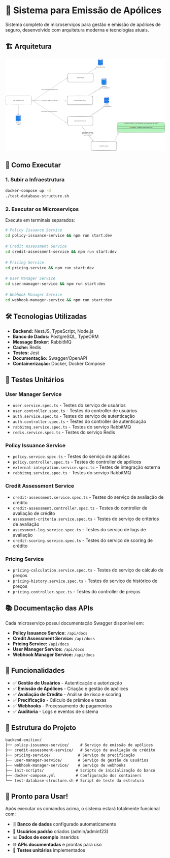 # 🏢 Sistema para Emissão de Apólices

Sistema completo de microserviços para gestão e emissão de apólices de seguro, desenvolvido com arquitetura moderna e tecnologias atuais.

## 🏗️ Arquitetura

![Arquitetura do Sistema](./arquitecture.png)

## 🚀 Como Executar

### 1. Subir a Infraestrutura

```bash
docker-compose up -d
./test-database-structure.sh
```

### 2. Executar os Microserviços

Execute em terminais separados:

```bash
# Policy Issuance Service
cd policy-issuance-service && npm run start:dev

# Credit Assessment Service  
cd credit-assessment-service && npm run start:dev

# Pricing Service
cd pricing-service && npm run start:dev

# User Manager Service
cd user-manager-service && npm run start:dev

# Webhook Manager Service
cd webhook-manager-service && npm run start:dev
```

## 🛠️ Tecnologias Utilizadas

- **Backend:** NestJS, TypeScript, Node.js
- **Banco de Dados:** PostgreSQL, TypeORM
- **Message Broker:** RabbitMQ
- **Cache:** Redis
- **Testes:** Jest
- **Documentação:** Swagger/OpenAPI
- **Containerização:** Docker, Docker Compose

## 🧪 Testes Unitários

### User Manager Service
- `user.service.spec.ts` - Testes do serviço de usuários
- `user.controller.spec.ts` - Testes do controller de usuários
- `auth.service.spec.ts` - Testes do serviço de autenticação
- `auth.controller.spec.ts` - Testes do controller de autenticação
- `rabbitmq.service.spec.ts` - Testes do serviço RabbitMQ
- `redis.service.spec.ts` - Testes do serviço Redis

### Policy Issuance Service
- `policy.service.spec.ts` - Testes do serviço de apólices
- `policy.controller.spec.ts` - Testes do controller de apólices
- `external-integration.service.spec.ts` - Testes de integração externa
- `rabbitmq.service.spec.ts` - Testes do serviço RabbitMQ

### Credit Assessment Service
- `credit-assessment.service.spec.ts` - Testes do serviço de avaliação de crédito
- `credit-assessment.controller.spec.ts` - Testes do controller de avaliação de crédito
- `assessment-criteria.service.spec.ts` - Testes do serviço de critérios de avaliação
- `assessment-log.service.spec.ts` - Testes do serviço de logs de avaliação
- `credit-scoring.service.spec.ts` - Testes do serviço de scoring de crédito

### Pricing Service
- `pricing-calculation.service.spec.ts` - Testes do serviço de cálculo de preços
- `pricing-history.service.spec.ts` - Testes do serviço de histórico de preços
- `pricing.controller.spec.ts` - Testes do controller de preços

## 📚 Documentação das APIs

Cada microserviço possui documentação Swagger disponível em:

- **Policy Issuance Service:** `/api/docs`
- **Credit Assessment Service:** `/api/docs`
- **Pricing Service:** `/api/docs`
- **User Manager Service:** `/api/docs`
- **Webhook Manager Service:** `/api/docs`

## 🎯 Funcionalidades

- ✅ **Gestão de Usuários** - Autenticação e autorização
- ✅ **Emissão de Apólices** - Criação e gestão de apólices
- ✅ **Avaliação de Crédito** - Análise de risco e scoring
- ✅ **Precificação** - Cálculo de prêmios e taxas
- ✅ **Webhooks** - Processamento de pagamentos
- ✅ **Auditoria** - Logs e eventos de sistema

## 🔧 Estrutura do Projeto

```
backend-emition/
├── policy-issuance-service/     # Serviço de emissão de apólices
├── credit-assessment-service/   # Serviço de avaliação de crédito
├── pricing-service/            # Serviço de precificação
├── user-manager-service/       # Serviço de gestão de usuários
├── webhook-manager-service/    # Serviço de webhooks
├── init-scripts/              # Scripts de inicialização do banco
├── docker-compose.yml         # Configuração dos containers
└── test-database-structure.sh # Script de teste da estrutura
```

## 🎉 Pronto para Usar!

Após executar os comandos acima, o sistema estará totalmente funcional com:

- 🗄️ **Banco de dados** configurado automaticamente
- 🔐 **Usuários padrão** criados (admin/admin123)
- 📊 **Dados de exemplo** inseridos
- 🌐 **APIs documentadas** e prontas para uso
- 🧪 **Testes unitários** implementados
